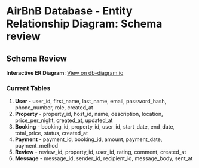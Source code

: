 # AirBnB Database - Entity Relationship Diagram: Schema review

## Schema Review

**Interactive ER Diagram**: [View on db-diagram.io](https://dbdiagram.io/d/AirBnb_clone-6862efe1f413ba350897e868)

### Current Tables
1. **User** - user_id, first_name, last_name, email, password_hash, phone_number, role, created_at
2. **Property** - property_id, host_id, name, description, location, price_per_night, created_at, updated_at
3. **Booking** - booking_id, property_id, user_id, start_date, end_date, total_price, status, created_at
4. **Payment** - payment_id, booking_id, amount, payment_date, payment_method
5. **Review** - review_id, property_id, user_id, rating, comment, created_at
6. **Message** - message_id, sender_id, recipient_id, message_body, sent_at
